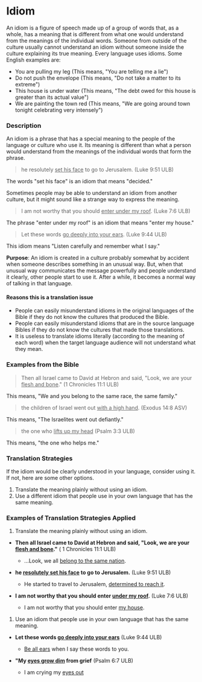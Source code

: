 # Idiom #

An idiom is a figure of speech made up of a group of words that, as a whole, has a meaning that is different from what one would understand from the meanings of the individual words. Someone from outside of the culture usually cannot understand an idiom without someone inside the culture explaining its true meaning. Every language uses idioms. Some English examples are:

* You are pulling my leg (This means, "You are telling me a lie")
* Do not push the envelope (This means, "Do not take a matter to its extreme")
* This house is under water (This means, "The debt owed for this house is greater than its actual value")
* We are painting the town red (This means, "We are going around town tonight celebrating very intensely")

### Description

An idiom is a phrase that has a special meaning to the people of the language or culture who use it. Its meaning is different than what a person would understand from the meanings of the individual words that form the phrase.

>he resolutely <u>set his face</u> to go to Jerusalem. (Luke 9:51 ULB)

The words "set his face" is an idiom that means "decided."

Sometimes people may be able to understand an idiom from another culture, but it might sound like a strange way to express the meaning.

>I am not worthy that you should <u>enter under my roof</u>. (Luke 7:6 ULB)

The phrase "enter under my roof" is an idiom that means "enter my house."

>Let these words <u>go deeply into your ears</u>.  (Luke 9:44 ULB)

This idiom means "Listen carefully and remember what I say."

**Purpose**: An idiom is created in a culture probably somewhat by accident when someone describes something in an unusual way. But, when that unusual way communicates the message powerfully and people understand it clearly, other people start to use it. After a while, it becomes a normal way of talking in that language.

#### Reasons this is a translation issue

* People can easily misunderstand idioms in the original languages of the Bible if they do not know the cultures that produced the Bible.
* People can easily misunderstand idioms that are in the source language Bibles if they do not know the cultures that made those translations.
* It is useless to translate idioms literally (according to the meaning of each word) when the target language audience will not understand what they mean.

### Examples from the Bible

>Then all Israel came to David at Hebron and said, "Look, we are your <u>flesh and bone</u>." (1 Chronicles 11:1 ULB)

This means, "We and you belong to the same race, the same family."

>the children of Israel went out <u>with a high hand</u>. (Exodus 14:8 ASV)

This means, "The Israelites went out defiantly."

>the one who <u>lifts up my head</u> (Psalm 3:3 ULB)

This means, "the one who helps me."

### Translation Strategies

If the idiom would be clearly understood in your language, consider using it. If not, here are some other options.

1. Translate the meaning plainly without using an idiom.
1. Use a different idiom that people use in your own language that has the same meaning.

### Examples of Translation Strategies Applied

1. Translate the meaning plainly without using an idiom.

  * **Then all Israel came to David at Hebron and said, "Look, we are your <u>flesh and bone</u>."** ( 1 Chronicles 11:1 ULB)
      * ...Look, we all <u>belong to the same nation</u>.

  * **he <u>resolutely set his face</u> to go to Jerusalem.** (Luke 9:51 ULB)
      * He started to travel to Jerusalem, <u>determined to reach it</u>.

  * **I am not worthy that you should enter <u>under my roof</u>.** (Luke 7:6 ULB)
      * I am not worthy that you should enter <u>my house</u>.

1. Use an idiom that people use in your own language that has the same meaning.

  * **Let these words <u>go deeply into your ears</u>**  (Luke 9:44 ULB)
      * <u>Be all ears</u> when I say these words to you.

  * **"My <u>eyes grow dim</u> from grief** (Psalm 6:7 ULB)
      * I am crying my <u>eyes out</u>

